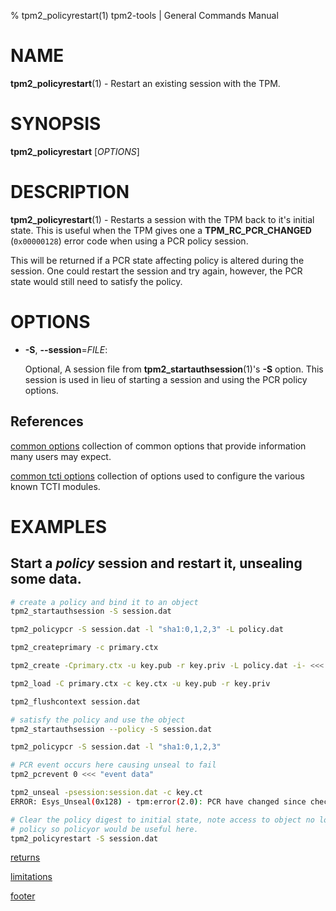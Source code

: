 % tpm2_policyrestart(1) tpm2-tools | General Commands Manual

# NAME

**tpm2_policyrestart**(1) - Restart an existing session with the TPM.

# SYNOPSIS

**tpm2_policyrestart** [*OPTIONS*]

# DESCRIPTION

**tpm2_policyrestart**(1) - Restarts a session with the TPM back to it's
initial state. This is useful when the TPM gives one a **TPM_RC_PCR_CHANGED**
(`0x00000128`) error code when using a PCR policy session.

This will be returned if a PCR state affecting policy is altered during the
session. One could restart the session and try again, however, the PCR state
would still need to satisfy the policy.

# OPTIONS

  * **-S**, **\--session**=_FILE_:

    Optional, A session file from **tpm2_startauthsession**(1)'s **-S** option.
    This session is used in lieu of starting a session and using the PCR policy
    options.

## References

[common options](common/options.md) collection of common options that provide
information many users may expect.

[common tcti options](common/tcti.md) collection of options used to configure
the various known TCTI modules.

# EXAMPLES

## Start a *policy* session and restart it, unsealing some data.

```bash
# create a policy and bind it to an object
tpm2_startauthsession -S session.dat

tpm2_policypcr -S session.dat -l "sha1:0,1,2,3" -L policy.dat

tpm2_createprimary -c primary.ctx

tpm2_create -Cprimary.ctx -u key.pub -r key.priv -L policy.dat -i- <<< "secret"

tpm2_load -C primary.ctx -c key.ctx -u key.pub -r key.priv

tpm2_flushcontext session.dat

# satisfy the policy and use the object
tpm2_startauthsession --policy -S session.dat

tpm2_policypcr -S session.dat -l "sha1:0,1,2,3"

# PCR event occurs here causing unseal to fail
tpm2_pcrevent 0 <<< "event data"

tpm2_unseal -psession:session.dat -c key.ct
ERROR: Esys_Unseal(0x128) - tpm:error(2.0): PCR have changed since checked

# Clear the policy digest to initial state, note access to object no longer allowed by
# policy so policyor would be useful here.
tpm2_policyrestart -S session.dat
```

[returns](common/returns.md)

[limitations](common/policy-limitations.md)

[footer](common/footer.md)
